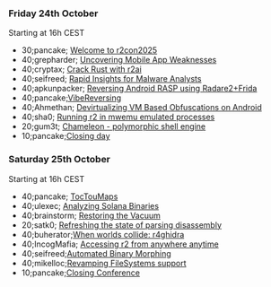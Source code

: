 ### Friday 24th October

Starting at 16h CEST

* 30;pancake; <a href="#welcome">Welcome to r2con2025</a>
* 40;grepharder; <a href="#mobile">Uncovering Mobile App Weaknesses</a>
* 40;cryptax; <a href="#rust">Crack Rust with r2ai</a>
* 40;seifreed; <a href="#inspect">Rapid Insights for Malware Analysts</a>
* 40;apkunpacker; <a href="#rasp">Reversing Android RASP using Radare2+Frida</a>
* 40;pancake;<a href="#vibe">VibeReversing</a>
* 40;Ahmethan; <a href="#devirt">Devirtualizing VM Based Obfuscations on Android</a>
* 40;sha0; <a href="#mwemu">Running r2 in mwemu emulated processes</a>
* 20;gum3t; <a href="#chameleon">Chameleon - polymorphic shell engine</a>
* 10;pancake;<a href="#close0">Closing day</a>

### Saturday 25th October

Starting at 16h CEST

* 40;pancake; <a href="#toctou">TocTouMaps</a>
* 40;ulexec; <a href="#solana">Analyzing Solana Binaries</a>
* 40;brainstorm; <a href="#vacuum">Restoring the Vacuum</a>
* 20;satk0; <a href="#parse">Refreshing the state of parsing disassembly</a>
* 40;buherator;<a href="#r4ghidra">When worlds collide: r4ghidra</a>
* 40;IncogMafia; <a href="#r2web">Accessing r2 from anywhere anytime</a>
* 40;seifreed;<a href="#morph">Automated Binary Morphing</a>
* 40;mikelloc;<a href="#rfs">Revamping FileSystems support</a>
* 10;pancake;<a href="#close2">Closing Conference</a>
```
